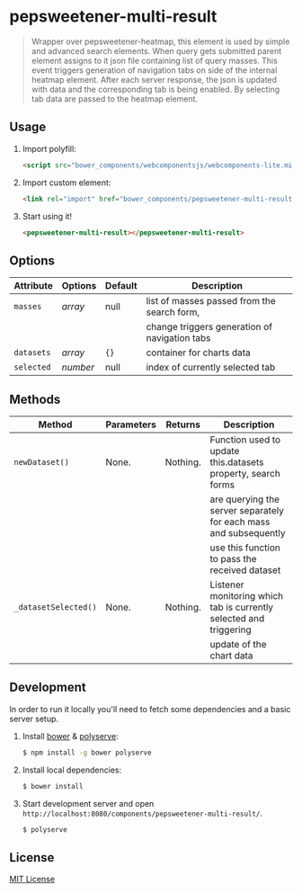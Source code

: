 # pepsweetener-multi-result

> Wrapper over pepsweetener-heatmap, this element is used by simple and advanced search elements. 
> When query gets submitted parent element assigns to it json file containing list of query masses. 
> This event triggers generation of navigation tabs on side of the internal heatmap element.
> After each server response, the json is updated with data and the corresponding tab is being enabled.
> By selecting tab data are passed to the heatmap element. 

## Usage

1. Import polyfill:

    ```html
    <script src="bower_components/webcomponentsjs/webcomponents-lite.min.js"></script>
    ```

2. Import custom element:

    ```html
    <link rel="import" href="bower_components/pepsweetener-multi-result/pepsweetener-multi-result.html">
    ```

3. Start using it!

    ```html
    <pepsweetener-multi-result></pepsweetener-multi-result>
    ```

## Options

Attribute     | Options     | Default      | Description
---           | ---         | ---          | ---
`masses`      | *array*     |  null        | list of masses passed from the search form,
              |             |              | change triggers generation of navigation tabs
`datasets`    | *array*     | `{}`         | container for charts data
`selected`    | *number*    |  null        | index of currently selected tab 

## Methods

Method        | Parameters   | Returns     | Description
---           | ---          | ---         | ---
`newDataset()`| None.        | Nothing.    | Function used to update this.datasets property, search forms
              |              |             | are querying the server separately for each mass and subsequently
              |              |             | use this function to pass the received dataset
`_datasetSelected()`| None.    | Nothing.  | Listener monitoring which tab is currently selected and triggering 
              |              |             | update of the chart data 

## Development

In order to run it locally you'll need to fetch some dependencies and a basic server setup.

1. Install [bower](http://bower.io/) & [polyserve](https://npmjs.com/polyserve):

    ```sh
    $ npm install -g bower polyserve
    ```

2. Install local dependencies:

    ```sh
    $ bower install
    ```

3. Start development server and open `http://localhost:8080/components/pepsweetener-multi-result/`.

    ```sh
    $ polyserve
    ```

## License

[MIT License](http://opensource.org/licenses/MIT)
